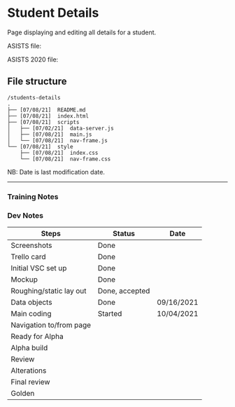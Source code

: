 # Student Details

Page displaying and editing all details for a student.

ASISTS file:

ASISTS 2020 file:

## File structure

```
/students-details
.
├── [07/08/21]  README.md
├── [07/08/21]  index.html
├── [07/08/21]  scripts
│   ├── [07/02/21]  data-server.js
│   ├── [07/08/21]  main.js
│   └── [07/08/21]  nav-frame.js
└── [07/08/21]  style
    ├── [07/08/21]  index.css
    └── [07/08/21]  nav-frame.css
```

NB: Date is last modification date.

---

### Training Notes

### Dev Notes

| Steps                   | Status         | Date       |
| ----------------------- | -------------- | ---------- |
| Screenshots             | Done           |            |
| Trello card             | Done           |            |
| Initial VSC set up      | Done           |            |
| Mockup                  | Done           |            |
| Roughing/static lay out | Done, accepted |            |
| Data objects            | Done           | 09/16/2021 |
| Main coding             | Started        | 10/04/2021 |
| Navigation to/from page |                |            |
| Ready for Alpha         |                |            |
| Alpha build             |                |            |
| Review                  |                |            |
| Alterations             |                |            |
| Final review            |                |            |
| Golden                  |                |            |
